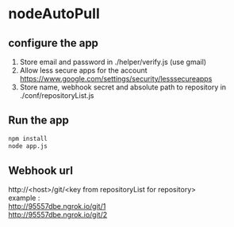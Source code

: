 # nodeAutoPull  

## configure the app  
1. Store email and password in ./helper/verify.js (use gmail)
2. Allow less secure apps for the account https://www.google.com/settings/security/lesssecureapps
3. Store name, webhook secret and absolute path to repository in ./conf/repositoryList.js

## Run the app
````bash  
npm install  
node app.js  
````  

## Webhook url
http://\<host\>/git/\<key from repositoryList for repository\>  
example :  
http://95557dbe.ngrok.io/git/1  
http://95557dbe.ngrok.io/git/2  
